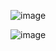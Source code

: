 ![image](https://github.com/user-attachments/assets/60cdd12e-f871-4e89-bb19-79c4c8890b72)


![image](https://github.com/user-attachments/assets/ce702153-2755-4fa8-836c-f57976dd5172)

